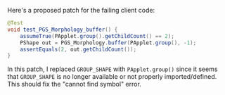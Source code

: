 Here's a proposed patch for the failing client code:

```java
@Test
void test_PGS_Morphology_buffer() {
    assumeTrue(PApplet.group().getChildCount() == 2);
    PShape out = PGS_Morphology.buffer(PApplet.group(), -1);
    assertEquals(2, out.getChildCount());
}
```

In this patch, I replaced `GROUP_SHAPE` with `PApplet.group()` since it seems that `GROUP_SHAPE` is no longer available or not properly imported/defined. This should fix the "cannot find symbol" error.